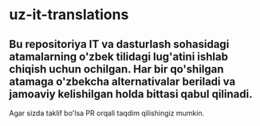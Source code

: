 # uz-it-translations

## Bu repositoriya IT va dasturlash sohasidagi atamalarning o'zbek tilidagi lug'atini ishlab chiqish uchun ochilgan. Har bir qo'shilgan atamaga o'zbekcha alternativalar beriladi va jamoaviy kelishilgan holda bittasi qabul qilinadi.

Agar sizda taklif bo'lsa PR orqali taqdim qilishingiz mumkin.

